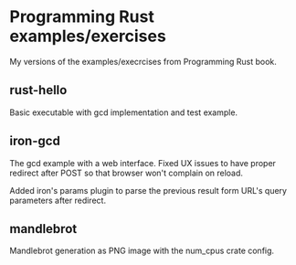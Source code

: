 # Programming Rust examples/exercises

My versions of the examples/execrcises from Programming Rust book.

## rust-hello
Basic executable with gcd implementation and test example.

## iron-gcd
The gcd example with a web interface. Fixed UX issues to have proper redirect
after POST so that browser won't complain on reload.

Added iron's params plugin to parse the previous result form URL's query
parameters after redirect.

## mandlebrot
Mandlebrot generation as PNG image with the num_cpus crate config.

